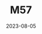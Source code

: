 ---
title: M57
date: 2023-08-05
image: Light_AutoSave_Stack_Stretched2.png
gear:
- ref: azgti
- ref: 5se
- ref: a6000
  settings:
    exposure: 40s
    iso: 1600
    binning: 1x
    frames:
      units: ""
      lights: 20
catalogues:
- Messier
- NGC
targets:
---